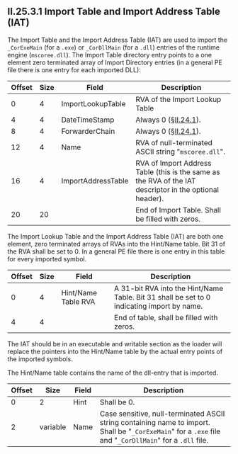 ## II.25.3.1 Import Table and Import Address Table (IAT)

The Import Table and the Import Address Table (IAT) are used to import the `_CorExeMain` (for a `.exe`) or `_CorDllMain` (for a `.dll`) entries of the runtime engine (`mscoree.dll`). The Import Table directory entry points to a one element zero terminated array of Import Directory entries (in a general PE file there is one entry for each imported DLL):

 Offset | Size | Field | Description
 ---- | ---- | ---- | ----
 0 | 4 | ImportLookupTable | RVA of the Import Lookup Table
 4 | 4 | DateTimeStamp | Always 0 (§[II.24.1](#todo-missing-hyperlink)).
 8 | 4 | ForwarderChain | Always 0 (§[II.24.1](#todo-missing-hyperlink)).
 12 | 4 | Name | RVA of null-terminated ASCII string "`mscoree.dll`".
 16 | 4 | ImportAddressTable | RVA of Import Address Table (this is the same as the RVA of the IAT descriptor in the optional header).
 20 | 20 | &nbsp; | End of Import Table. Shall be filled with zeros. 

The Import Lookup Table and the Import Address Table (IAT) are both one element, zero terminated arrays of RVAs into the Hint/Name table. Bit 31 of the RVA shall be set to 0. In a general PE file there is one entry in this table for every imported symbol.

 Offset | Size | Field | Description
 ---- | ---- | ---- | ----
 0 | 4 | Hint/Name Table RVA | A 31-bit RVA into the Hint/Name Table. Bit 31 shall be set to 0 indicating import by name.
 4 | 4 | &nbsp; | End of table, shall be filled with zeros.

The IAT should be in an executable and writable section as the loader will replace the pointers into the Hint/Name table by the actual entry points of the imported symbols.

The Hint/Name table contains the name of the dll-entry that is imported.

 Offset | Size | Field | Description
 ---- | ---- | ---- | ----
 0 | 2 | Hint | Shall be 0.
 2 | variable | Name | Case sensitive, null-terminated ASCII string containing name to import. Shall be "`_CorExeMain`" for a `.exe` file and "`_CorDllMain`" for a `.dll` file.
